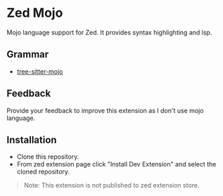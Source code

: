 # Zed Mojo

Mojo language support for Zed. It provides syntax highlighting and lsp.

## Grammar

- [tree-sitter-mojo](https://github.com/lsh/tree-sitter-mojo/)

## Feedback

Provide your feedback to improve this extension as I don't use mojo language.

## Installation

- Clone this repository.
- From zed extension page click "Install Dev Extension" and select the cloned repository.

> Note: This extension is not published to zed extension store.
